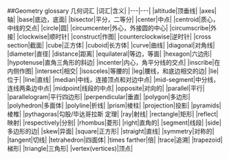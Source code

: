 ##Geometry glossary 几何词汇
|词汇|含义|
|---|---|
|altitude|顶垂线|
|axes|轴|
|base|底边，底面|
|bisector|平分，二等分|
|center|中点|
|centroid|质心，中线的交点|
|circle|圆|
|circumcenter|外心，外接圆的中心|
|circumscribe|外接|
|clockwise|顺时针|
|construct|作图|
|counterclockwise|逆时针|
|cross section|截面|
|cube|正方体|
|cuboid|长方体|
|curve|曲线|
|diagonal|对角线|
|diameter|直径|
|distance|距离|
|equilateral|等边，等面|
|hexagon|六边形|
|hypotenuse|直角三角形的斜边|
|incenter|内心，角平分线的交点|
|inscribe|在内侧作图|
|intersect|相交|
|isosceles|等腰的|
|leg|腰线，和底边相交的边|
|lie|位于|
|line|直线|
|median|中线，连接顶点和对边中点|
|mid-segment|中分线，连线两条边中点|
|midpoint|线段的中点|
|opposite|对向的|
|parallel|平行|
|parallelogram|平行四边形|
|perpendicular|垂直|
|polygon|多边形|
|polyhedron|多面体|
|polyline|折线|
|prism|棱柱|
|projection|投影|
|pyramids|棱椎|
|pythagoras|勾股/毕达哥拉斯 定理|
|ray|射线|
|rectangle|矩形|
|reflect|映射|
|respectively|分别|
|rhombus|菱形|
|right|直角的|
|segment|线段|
|side|多边形的边|
|skew|异面|
|square|正方形|
|straight|直线|
|symmetry|对称的|
|tangent|切线|
|tetrahedron|四面体|
|times farther|倍|
|trace|追溯|
|trapezoid|梯形|
|triangle|三角形|
|vertex(vertices)|顶点|

